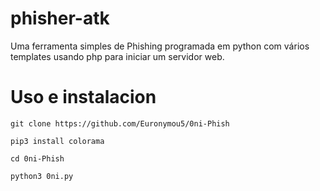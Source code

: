 # phisher-atk

Uma ferramenta simples de Phishing programada em python com vários templates usando php para iniciar um servidor web.

# Uso e instalacion
```
git clone https://github.com/Euronymou5/0ni-Phish
```
```
pip3 install colorama
```
```
cd 0ni-Phish
```
```
python3 0ni.py
```
